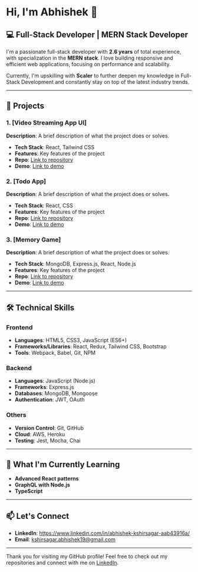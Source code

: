# Hi, I'm Abhishek 👋

## 💻 Full-Stack Developer | MERN Stack Developer

I'm a passionate full-stack developer with **2.6 years** of total experience, with specialization in the **MERN stack**. I love building responsive and efficient web applications, focusing on performance and scalability.

Currently, I'm upskilling with **Scaler** to further deepen my knowledge in Full-Stack Development and constantly stay on top of the latest industry trends.

---

## 🚀 Projects

### 1. [Video Streaming App UI]
**Description**: A brief description of what the project does or solves.
- **Tech Stack**: React, Tailwind CSS
- **Features**: Key features of the project
- **Repo**: [Link to repository](https://github.com/abhiskshirsagar19/Video_Streaming_App)
- **Demo**: [Link to demo](https://video-streaming-app-rosy.vercel.app/)
  
### 2. [Todo App]
**Description**: A brief description of what the project does or solves.
- **Tech Stack**: React, CSS
- **Features**: Key features of the project
- **Repo**: [Link to repository](https://github.com/abhiskshirsagar19/Todo-Apps-with-drag-and-drop)
- **Demo**: [Link to demo](https://todo-apps-with-drag-and-drop.vercel.app/)
  
### 3. [Memory Game]
**Description**: A brief description of what the project does or solves.
- **Tech Stack**: MongoDB, Express.js, React, Node.js
- **Features**: Key features of the project
- **Repo**: [Link to repository](https://github.com/abhiskshirsagar19/Memory-Game)
- **Demo**: [Link to demo](https://memory-game-eta-drab.vercel.app/)

---

## 🛠️ Technical Skills

### Frontend
- **Languages**: HTML5, CSS3, JavaScript (ES6+)
- **Frameworks/Libraries**: React, Redux, Tailwind CSS, Bootstrap
- **Tools**: Webpack, Babel, Git, NPM

### Backend
- **Languages**: JavaScript (Node.js)
- **Frameworks**: Express.js
- **Databases**: MongoDB, Mongoose
- **Authentication**: JWT, OAuth

### Others
- **Version Control**: Git, GitHub
- **Cloud**: AWS, Heroku
- **Testing**: Jest, Mocha, Chai

---

## 🌱 What I'm Currently Learning
- **Advanced React patterns**
- **GraphQL with Node.js**
- **TypeScript**

---

## 📫 Let's Connect

- **LinkedIn**: https://www.linkedin.com/in/abhishek-kshirsagar-aab43916a/
- **Email**: kshirsagar.abhishek19@gmail.com

---

Thank you for visiting my GitHub profile! Feel free to check out my repositories and connect with me on [LinkedIn](https://linkedin.com/in/your-profile).
